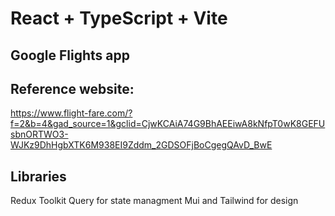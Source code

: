 # React + TypeScript + Vite
## Google Flights app 

## Reference website:
https://www.flight-fare.com/?f=2&b=4&gad_source=1&gclid=CjwKCAiA74G9BhAEEiwA8kNfpT0wK8GEFUsbnORTWO3-WJKz9DhHgbXTK6M938EI9Zddm_2GDSOFjBoCgegQAvD_BwE

## Libraries

Redux Toolkit Query for state managment
Mui and Tailwind for design

